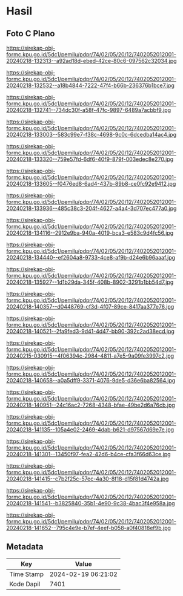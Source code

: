# Hasil

## Foto C Plano

https://sirekap-obj-formc.kpu.go.id/5dc1/pemilu/pdpr/74/02/05/20/12/7402052012001-20240218-132313--a92ad18d-ebed-42ce-80c6-097562c32034.jpg

https://sirekap-obj-formc.kpu.go.id/5dc1/pemilu/pdpr/74/02/05/20/12/7402052012001-20240218-132532--a18b4844-7222-47f4-b66b-236376b1bce7.jpg

https://sirekap-obj-formc.kpu.go.id/5dc1/pemilu/pdpr/74/02/05/20/12/7402052012001-20240218-132741--734dc30f-a58f-47fc-9897-6489a7acbbf9.jpg

https://sirekap-obj-formc.kpu.go.id/5dc1/pemilu/pdpr/74/02/05/20/12/7402052012001-20240218-133003--583c99e7-f38c-4698-9c0c-6dcedba14ac4.jpg

https://sirekap-obj-formc.kpu.go.id/5dc1/pemilu/pdpr/74/02/05/20/12/7402052012001-20240218-133320--759e57fd-6df6-40f9-879f-003edec8e270.jpg

https://sirekap-obj-formc.kpu.go.id/5dc1/pemilu/pdpr/74/02/05/20/12/7402052012001-20240218-133605--f0476ed8-6ad4-437b-89b8-ce0fc92e9412.jpg

https://sirekap-obj-formc.kpu.go.id/5dc1/pemilu/pdpr/74/02/05/20/12/7402052012001-20240218-133936--485c38c3-204f-4627-a4a4-3d707ec477a0.jpg

https://sirekap-obj-formc.kpu.go.id/5dc1/pemilu/pdpr/74/02/05/20/12/7402052012001-20240218-134116--2912e9ba-940a-4019-bca3-e583c9d4fc56.jpg

https://sirekap-obj-formc.kpu.go.id/5dc1/pemilu/pdpr/74/02/05/20/12/7402052012001-20240218-134440--ef2604a8-9733-4ce8-af9b-d24e6b96aaaf.jpg

https://sirekap-obj-formc.kpu.go.id/5dc1/pemilu/pdpr/74/02/05/20/12/7402052012001-20240218-135927--1d1b29da-345f-408b-8902-3291b1bb54d7.jpg

https://sirekap-obj-formc.kpu.go.id/5dc1/pemilu/pdpr/74/02/05/20/12/7402052012001-20240218-140357--d0448769-cf3d-4f07-89ce-8417aa377e76.jpg

https://sirekap-obj-formc.kpu.go.id/5dc1/pemilu/pdpr/74/02/05/20/12/7402052012001-20240218-140521--2fa9fed3-9d41-4d47-bb90-392c2ad38ecd.jpg

https://sirekap-obj-formc.kpu.go.id/5dc1/pemilu/pdpr/74/02/05/20/12/7402052012001-20240215-030915--4f06394c-2984-4811-a7e5-9a09fe3997c2.jpg

https://sirekap-obj-formc.kpu.go.id/5dc1/pemilu/pdpr/74/02/05/20/12/7402052012001-20240218-140658--a0a5dff9-3371-4076-9de5-d36e6ba82564.jpg

https://sirekap-obj-formc.kpu.go.id/5dc1/pemilu/pdpr/74/02/05/20/12/7402052012001-20240218-140951--24c16ac2-7268-4348-bfae-49be2d6a76cb.jpg

https://sirekap-obj-formc.kpu.go.id/5dc1/pemilu/pdpr/74/02/05/20/12/7402052012001-20240218-141135--105a4e02-2469-4dab-b621-d97567d69e7e.jpg

https://sirekap-obj-formc.kpu.go.id/5dc1/pemilu/pdpr/74/02/05/20/12/7402052012001-20240218-141301--13450f97-fea2-42d6-b4ce-cfa3f66d63ce.jpg

https://sirekap-obj-formc.kpu.go.id/5dc1/pemilu/pdpr/74/02/05/20/12/7402052012001-20240218-141415--c7b2f25c-57ec-4a30-8f18-d15f81d4742a.jpg

https://sirekap-obj-formc.kpu.go.id/5dc1/pemilu/pdpr/74/02/05/20/12/7402052012001-20240218-141541--b3825840-35b1-4e90-9c38-4bac3f4e958a.jpg

https://sirekap-obj-formc.kpu.go.id/5dc1/pemilu/pdpr/74/02/05/20/12/7402052012001-20240218-141652--795c4e9e-b7ef-4eef-b058-a0f40818ef9b.jpg


## Metadata

| Key        | Value               |
| ---------- | ------------------- |
| Time Stamp | 2024-02-19 06:21:02 |
| Kode Dapil | 7401                |



